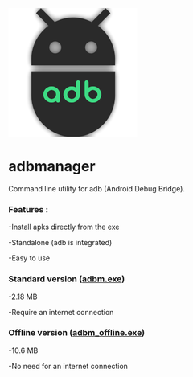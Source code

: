 ![adbm logo](adbm.png)
# adbmanager

Command line utility for adb (Android Debug Bridge).

### Features :

-Install apks directly from the exe

-Standalone (adb is integrated)

-Easy to use

### Standard version ([adbm.exe](adbm.exe))

-2.18 MB

-Require an internet connection

### Offline version ([adbm_offline.exe](adbm_offline.exe))

-10.6 MB

-No need for an internet connection
